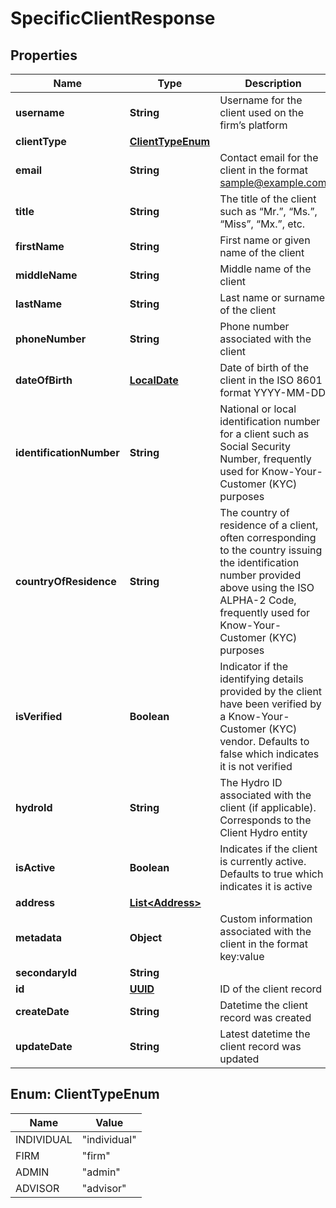 
# SpecificClientResponse

## Properties
Name | Type | Description | Notes
------------ | ------------- | ------------- | -------------
**username** | **String** | Username for the client used on the firm’s platform | 
**clientType** | [**ClientTypeEnum**](#ClientTypeEnum) |  | 
**email** | **String** | Contact email for the client in the format sample@example.com |  [optional]
**title** | **String** | The title of the client such as “Mr.”, “Ms.”, “Miss”, “Mx.”, etc. |  [optional]
**firstName** | **String** | First name or given name of the client |  [optional]
**middleName** | **String** | Middle name of the client |  [optional]
**lastName** | **String** | Last name or surname of the client |  [optional]
**phoneNumber** | **String** | Phone number associated with the client |  [optional]
**dateOfBirth** | [**LocalDate**](LocalDate.md) | Date of birth of the client in the ISO 8601 format YYYY-MM-DD |  [optional]
**identificationNumber** | **String** | National or local identification number for a client such as Social Security Number, frequently used for Know-Your-Customer (KYC) purposes |  [optional]
**countryOfResidence** | **String** | The country of residence of a client, often corresponding to the country issuing the identification number provided above using the ISO ALPHA-2 Code, frequently used for Know-Your-Customer (KYC) purposes |  [optional]
**isVerified** | **Boolean** | Indicator if the identifying details provided by the client have been verified by a Know-Your-Customer (KYC) vendor. Defaults to false which indicates it is not verified |  [optional]
**hydroId** | **String** | The Hydro ID associated with the client (if applicable). Corresponds to the Client Hydro entity |  [optional]
**isActive** | **Boolean** | Indicates if the client is currently active. Defaults to true which indicates it is active |  [optional]
**address** | [**List&lt;Address&gt;**](Address.md) |  |  [optional]
**metadata** | **Object** | Custom information associated with the client in the format key:value |  [optional]
**secondaryId** | **String** |  |  [optional]
**id** | [**UUID**](UUID.md) | ID of the client record |  [optional]
**createDate** | **String** | Datetime the client record was created |  [optional]
**updateDate** | **String** | Latest datetime the client record was updated |  [optional]


<a name="ClientTypeEnum"></a>
## Enum: ClientTypeEnum
Name | Value
---- | -----
INDIVIDUAL | &quot;individual&quot;
FIRM | &quot;firm&quot;
ADMIN | &quot;admin&quot;
ADVISOR | &quot;advisor&quot;



